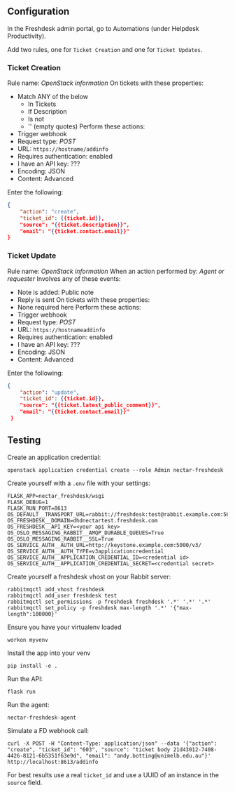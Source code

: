 ## Configuration

In the Freshdesk admin portal, go to Automations (under Helpdesk Productivity).

Add two rules, one for `Ticket Creation` and one for `Ticket Updates`.

### Ticket Creation

Rule name: *OpenStack information*
On tickets with these properties:
  - Match ANY of the below
    - In Tickets
    - If Description
    - Is not
    - '' (empty quotes)
Perform these actions:
  - Trigger webhook
  - Request type: *POST*
  - URL: `https://hostname/addinfo`
  - Requires authentication: enabled
  - I have an API key: ???
  - Encoding: JSON
  - Content: Advanced

Enter the following:

```json
{
    "action": "create",
    "ticket_id": {{ticket.id}},
    "source": "{{ticket.description}}",
    "email": "{{ticket.contact.email}}"
}
```


### Ticket Update

Rule name: *OpenStack information*
When an action performed by: *Agent or requester*
Involves any of these events:
  - Note is added: Public note
  - Reply is sent
On tickets with these properties:
  - None required here
Perform these actions:
  - Trigger webhook
  - Request type: *POST*
  - URL: `https://hostnameaddinfo`
  - Requires authentication: enabled
  - I have an API key: ???
  - Encoding: JSON
  - Content: Advanced

Enter the following:

```json
{
    "action": "update",
    "ticket_id": {{ticket.id}},
    "source": "{{ticket.latest_public_comment}}",
    "email": "{{ticket.contact.email}}"
 }
```

## Testing

Create an application credential:

```
openstack application credential create --role Admin nectar-freshdesk
```

Create yourself with a `.env` file with your settings:

```
FLASK_APP=nectar_freshdesk/wsgi
FLASK_DEBUG=1
FLASK_RUN_PORT=8613
OS_DEFAULT__TRANSPORT_URL=rabbit://freshdesk:test@rabbit.example.com:5671/freshdesk
OS_FRESHDESK__DOMAIN=dhdnectartest.freshdesk.com
OS_FRESHDESK__API_KEY=<your api key>
OS_OSLO_MESSAGING_RABBIT__AMQP_DURABLE_QUEUES=True
OS_OSLO_MESSAGING_RABBIT__SSL=True
OS_SERVICE_AUTH__AUTH_URL=http://keystone.example.com:5000/v3/
OS_SERVICE_AUTH__AUTH_TYPE=v3applicationcredential
OS_SERVICE_AUTH__APPLICATION_CREDENTIAL_ID=<credential id>
OS_SERVICE_AUTH__APPLICATION_CREDENTIAL_SECRET=<credential secret>
```

Create yourself a freshdesk vhost on your Rabbit server:

```
rabbitmqctl add_vhost freshdesk
rabbitmqctl add_user freshdesk test
rabbitmqctl set_permissions -p freshdesk freshdesk '.*' '.*' '.*'
rabbitmqctl set_policy -p freshdesk max-length '.*' '{"max-length":100000}'
```

Ensure you have your virtualenv loaded
```
workon myvenv
```

Install the app into your venv
```
pip install -e .
```

Run the API:
```
flask run
```

Run the agent:
```
nectar-freshdesk-agent
```

Simulate a FD webhook call:
```
curl -X POST -H "Content-Type: application/json" --data '{"action": "create", "ticket_id": "603", "source": "ticket body 21d43012-7408-4426-8121-6b5351f63e9d", "email": "andy.botting@unimelb.edu.au"}' http://localhost:8613/addinfo
```

For best results use a real `ticket_id` and use a UUID of an instance in the `source` field.
